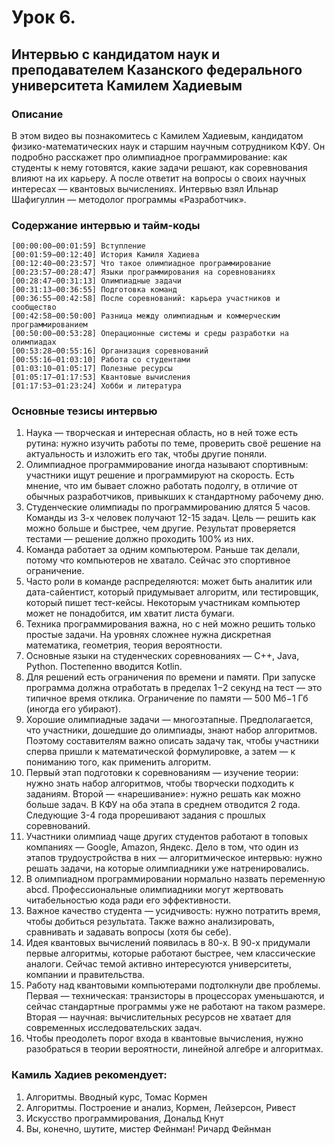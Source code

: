 # Урок 6. 
## Интервью с кандидатом наук и преподавателем Казанского федерального университета Камилем Хадиевым

### Описание
В этом видео вы познакомитесь с Камилем Хадиевым, кандидатом физико-математических наук и старшим научным сотрудником КФУ. Он подробно расскажет про олимпиадное программирование: как студенты к нему готовятся, какие задачи решают, как соревнования влияют на их карьеру. А после ответит на вопросы о своих научных интересах — квантовых вычислениях.
Интервью взял Ильнар Шафигуллин — методолог программы «Разработчик».

### Содержание интервью и тайм-коды
```
[00:00:00−00:01:59] Вступление
[00:01:59−00:12:40] История Камиля Хадиева
[00:12:40−00:23:57] Что такое олимпиадное программирование
[00:23:57−00:28:47] Языки программирования на соревнованиях
[00:28:47−00:31:13] Олимпиадные задачи
[00:31:13−00:36:55] Подготовка команд
[00:36:55−00:42:58] После соревнований: карьера участников и сообщество
[00:42:58−00:50:00] Разница между олимпиадным и коммерческим программированием
[00:50:00−00:53:28] Операционные системы и среды разработки на олимпиадах
[00:53:28−00:55:16] Организация соревнований
[00:55:16−01:03:10] Работа со студентами
[01:03:10−01:05:17] Полезные ресурсы
[01:05:17−01:17:53] Квантовые вычисления
[01:17:53−01:23:24] Хобби и литература
```

### Основные тезисы интервью
1. Наука — творческая и интересная область, но в ней тоже есть рутина: нужно изучить работы по теме, проверить своё решение на актуальность и изложить его так, чтобы другие поняли.
2. Олимпиадное программирование иногда называют спортивным: участники ищут решение и программируют на скорость. Есть мнение, что им бывает сложно работать подолгу, в отличие от обычных разработчиков, привыкших к стандартному рабочему дню.
3. Студенческие олимпиады по программированию длятся 5 часов. Команды из 3-х человек получают 12-15 задач. Цель — решить как можно больше и быстрее, чем другие. Результат проверяется тестами — решение должно проходить 100% из них.
4. Команда работает за одним компьютером. Раньше так делали, потому что компьютеров не хватало. Сейчас это спортивное ограничение.
5. Часто роли в команде распределяются: может быть аналитик или дата-сайентист, который придумывает алгоритм, или тестировщик, который пишет тест-кейсы. Некоторым участникам компьютер может не понадобится, им хватит листа бумаги.
6. Техника программирования важна, но с ней можно решить только простые задачи. На уровнях сложнее нужна дискретная математика, геометрия, теория вероятности.
7. Основные языки на студенческих соревнованиях — C++, Java, Python. Постепенно вводится Kotlin.
8. Для решений есть ограничения по времени и памяти. При запуске программа должна отработать в пределах 1−2 секунд на тест — это типичное время отклика. Ограничение по памяти — 500 Мб−1 Гб (иногда его убирают).
9. Хорошие олимпиадные задачи — многоэтапные. Предполагается, что участники, дошедшие до олимпиады, знают набор алгоритмов. Поэтому составителям важно описать задачу так, чтобы участники сперва пришли к математической формулировке, а затем — к пониманию того, как применить алгоритм.
10. Первый этап подготовки к соревнованиям — изучение теории: нужно знать набор алгоритмов, чтобы творчески подходить к заданиям. Второй — «нарешивание»: нужно решать как можно больше задач. В КФУ на оба этапа в среднем отводится 2 года. Следующие 3-4 года прорешивают задания с прошлых соревнований.
11. Участники олимпиад чаще других студентов работают в топовых компаниях — Google, Amazon, Яндекс. Дело в том, что один из этапов трудоустройства в них — алгоритмическое интервью: нужно решать задачи, на которые олимпиадники уже натренировались.
12. В олимпиадном программировании нормально назвать переменную abcd. Профессиональные олимпиадники могут жертвовать читабельностью кода ради его эффективности.
13. Важное качество студента — усидчивость: нужно потратить время, чтобы добиться результата. Также важно анализировать, сравнивать и задавать вопросы (хотя бы себе).
14. Идея квантовых вычислений появилась в 80-х. В 90-х придумали первые алгоритмы, которые работают быстрее, чем классические аналоги. Сейчас темой активно интересуются университеты, компании и правительства.
15. Работу над квантовыми компьютерами подтолкнули две проблемы. Первая — техническая: транзисторы в процессорах уменьшаются, и сейчас стандартные программы уже не работают на таком размере. Вторая — научная: вычислительных ресурсов не хватает для современных исследовательских задач.
16. Чтобы преодолеть порог входа в квантовые вычисления, нужно разобраться в теории вероятности, линейной алгебре и алгоритмах.

### Камиль Хадиев рекомендует:
1. Алгоритмы. Вводный курс, Томас Кормен
2. Алгоритмы. Построение и анализ, Кормен, Лейзерсон, Ривест
3. Искусство программирования, Дональд Кнут
4. Вы, конечно, шутите, мистер Фейнман! Ричард Фейнман

